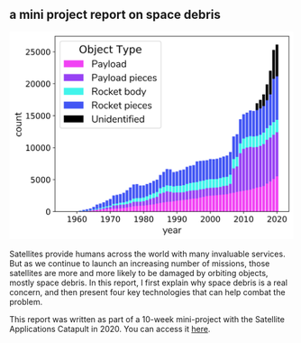 ## a mini project report on space debris
![space debris](./images/tracked_objects_in_orbit.png)

Satellites provide humans across the world with many invaluable services. But as we continue to launch an increasing number of missions, those satellites are more and more likely to be damaged by orbiting objects, mostly space debris. In this report, I first explain why space debris is a real concern, and then present four key technologies that can help combat the problem.

This report was written as part of a 10-week mini-project with the Satellite Applications Catapult in 2020. You can access it [here](https://raw.githubusercontent.com/amanda-matthes/amanda-matthes.github.io/master/docs/Amanda_Matthes-Combatting_Space_Debris_with_Autonomous_Systems.pdf).